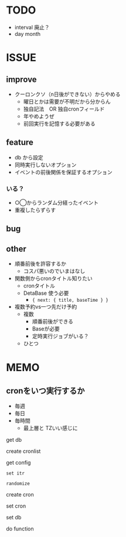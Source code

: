 # TODO
- interval 廃止？
- day month

# ISSUE
## improve
- クーロンクソ（n日後ができない）からやめる
  - 曜日とかは需要が不明だから分からん
  - 独自記法　OR 独自cronフィールド
  - 年やめようぜ
  - 前回実行を記憶する必要がある

## feature
- db から設定
- 同時実行しないオプション
- イベントの前後関係を保証するオプション

### いる？
- ○◯からランダム分経ったイベント
- 重複したらずらす

## bug

## other
- 順番前後を許容するか
  - コスパ悪いのでいまはなし
- 関数側からcronタイトル知りたい
  - cronタイトル
  - DetaBase 使う必要
    - `{ next: { title, baseTime } }`
- 複数予約vs一つ先だけ予約
  - 複数
    - 順番前後ができる
    - Baseが必要
    - 定時実行ジョブがいる？
  - ひとつ

# MEMO
## cronをいつ実行するか
- 毎週
- 毎日
- 毎時間
  - 最上層と TZいい感じに

get db

create cronlist

  get config
  
    set itr
  
    randomize
  
  create cron

  set cron
  
  set db

do function